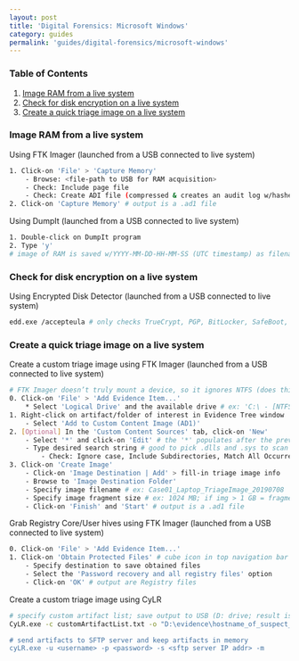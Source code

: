 ```yaml
---
layout: post
title: 'Digital Forensics: Microsoft Windows'
category: guides
permalink: 'guides/digital-forensics/microsoft-windows'
---
```


### Table of Contents
1. [Image RAM from a live system](#image-ram-from-a-live-system)
2. [Check for disk encryption on a live system](#check-for-disk-encryption-on-a-live-system)
3. [Create a quick triage image on a live system](#create-a-quick-triage-image-on-a-live-system)

### Image RAM from a live system
Using FTK Imager (launched from a USB connected to live system)
```bash
1. Click-on 'File' > 'Capture Memory'
	- Browse: <file-path to USB for RAM acquisition>
	- Check: Include page file
	- Check: Create ADI file (compressed & creates an audit log w/hashes)
2. Click-on 'Capture Memory' # output is a .ad1 file
```
Using DumpIt (launched from a USB connected to live system)
```bash
1. Double-click on DumpIt program
2. Type 'y'
# image of RAM is saved w/YYYY-MM-DD-HH-MM-SS (UTC timestamp) as filename on USB
```

### Check for disk encryption on a live system
Using Encrypted Disk Detector (launched from a USB connected to live system)
```bash
edd.exe /accepteula # only checks TrueCrypt, PGP, BitLocker, SafeBoot, Checkpoint, Sophos, and Symantec; if encrypted, create a live Logical image w/FTK Imager next *
```

### Create a quick triage image on a live system
Create a custom triage image using FTK Imager (launched from a USB connected to live system)
```bash
# FTK Imager doesn’t truly mount a device, so it ignores NTFS (does things at the physical level, not through the kernel). Use Arsenal Image Mounter to access Volume Shadow Copies and other NTFS-required nuances (BitLocker).
0. Click-on 'File' > 'Add Evidence Item...'
	* Select 'Logical Drive' and the available drive # ex: 'C:\ - [NTFS]'
1. Right-click on artifact/folder of interest in Evidence Tree window
	- Select 'Add to Custom Content Image (AD1)'
2. [Optional] In the 'Custom Content Sources' tab, click-on 'New'
	- Select '*' and click-on 'Edit' # the '*' populates after the previous step
	- Type desired search string # good to pick .dlls and .sys to scan for hacker files
		- Check: Ignore case, Include Subdirectories, Match All Occurrences
3. Click-on 'Create Image'
	- Click-on 'Image Destination | Add' > fill-in triage image info
	- Browse to 'Image Destination Folder'
	- Specify image filename # ex: Case01_Laptop_TriageImage_20190708
	- Specify image fragment size # ex: 1024 MB; if img > 1 GB = fragments
	- Click-on 'Finish' and 'Start' # output is a .ad1 file
```

Grab Registry Core/User hives using FTK Imager (launched from a USB connected to live system)
```bash
0. Click-on 'File' > 'Add Evidence Item...'
1. Click-on 'Obtain Protected Files' # cube icon in top navigation bar
	- Specify destination to save obtained files
	- Select the 'Password recovery and all registry files' option
	- Click-on 'OK' # output are Registry files
```

Create a custom triage image using CyLR 
```bash
# specify custom artifact list; save output to USB (D: drive; result is a .zip)
CyLR.exe -c customArtifactList.txt -o "D:\evidence\hostname_of_suspect_PC”

# send artifacts to SFTP server and keep artifacts in memory
cyLR.exe -u <username> -p <password> -s <sftp server IP addr> -m
```
